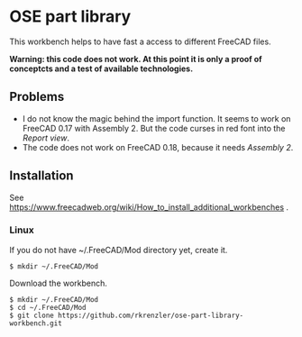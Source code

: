 # OSE part library

This workbench helps to have fast a access to different FreeCAD files.

**Warning: this code does not work. At this point it is only a proof of conceptcts and a test of available technologies.**

## Problems
* I do not know the magic behind the import function. It seems to work on FreeCAD 0.17 with Assembly 2. But the code curses in red font into the *Report view*.
* The code does not work on FreeCAD 0.18, because it needs *Assembly 2*.


## Installation
See https://www.freecadweb.org/wiki/How_to_install_additional_workbenches .

### Linux
If you do not have ~/.FreeCAD/Mod directory yet, create it.

````
$ mkdir ~/.FreeCAD/Mod
````



Download the workbench.
````
$ mkdir ~/.FreeCAD/Mod
$ cd ~/.FreeCAD/Mod
$ git clone https://github.com/rkrenzler/ose-part-library-workbench.git
````
